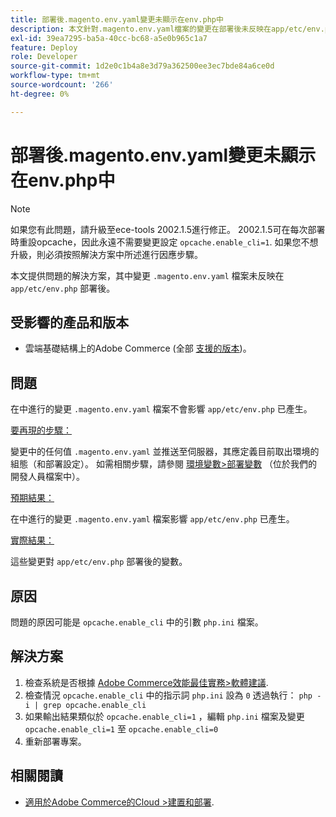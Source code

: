 ```yaml
---
title: 部署後.magento.env.yaml變更未顯示在env.php中
description: 本文針對.magento.env.yaml檔案的變更在部署後未反映在app/etc/env.php中的問題提供解決方案。
exl-id: 39ea7295-ba5a-40cc-bc68-a5e0b965c1a7
feature: Deploy
role: Developer
source-git-commit: 1d2e0c1b4a8e3d79a362500ee3ec7bde84a6ce0d
workflow-type: tm+mt
source-wordcount: '266'
ht-degree: 0%

---
```


# 部署後.magento.env.yaml變更未顯示在env.php中

>[!NOTE]
>
>如果您有此問題，請升級至ece-tools 2002.1.5進行修正。 2002.1.5可在每次部署時重設opcache，因此永遠不需要變更設定 `opcache.enable_cli=1`. 如果您不想升級，則必須按照解決方案中所述進行因應步驟。

本文提供問題的解決方案，其中變更 `.magento.env.yaml` 檔案未反映在 `app/etc/env.php` 部署後。

## 受影響的產品和版本

* 雲端基礎結構上的Adobe Commerce (全部 [支援的版本](https://magento.com/sites/default/files/magento-software-lifecycle-policy.pdf))。

## 問題

在中進行的變更 `.magento.env.yaml` 檔案不會影響 `app/etc/env.php` 已產生。

<u>要再現的步驟：</u>

變更中的任何值 `.magento.env.yaml` 並推送至伺服器，其應定義目前取出環境的組態（和部署設定）。 如需相關步驟，請參閱 [環境變數>部署變數](https://devdocs.magento.com/cloud/env/variables-deploy.html) （位於我們的開發人員檔案中）。

<u>預期結果：</u>

在中進行的變更 `.magento.env.yaml` 檔案影響 `app/etc/env.php` 已產生。

<u>實際結果：</u>

這些變更對 `app/etc/env.php` 部署後的變數。

## 原因

問題的原因可能是 `opcache.enable_cli` 中的引數 `php.ini` 檔案。

## 解決方案

1. 檢查系統是否根據 [Adobe Commerce效能最佳實務>軟體建議](https://devdocs.magento.com/guides/v2.4/performance-best-practices/software.html).
1. 檢查情況 `opcache.enable_cli` 中的指示詞 `php.ini` 設為 `0` 透過執行： `php -i | grep opcache.enable_cli`
1. 如果輸出結果類似於 `opcache.enable_cli=1` ，編輯 `php.ini` 檔案及變更 `opcache.enable_cli=1` 至 `opcache.enable_cli=0`
1. 重新部署專案。

## 相關閱讀

* [適用於Adobe Commerce的Cloud >建置和部署](https://devdocs.magento.com/cloud/project/magento-env-yaml.html).
